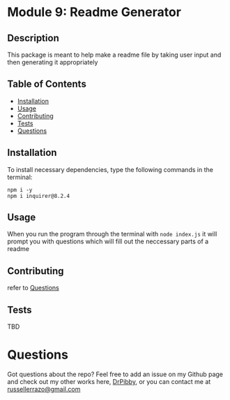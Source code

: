 # Module 9: Readme Generator

## Description

This package is meant to help make a readme file by taking user input and then generating it appropriately

## Table of Contents

- [Installation](#installation)
- [Usage](#usage)
- [Contributing](#contributing)
- [Tests](#tests)
- [Questions](#questions)

## Installation

To install necessary dependencies, type the following commands in the terminal:

```
npm i -y
npm i inquirer@8.2.4
```

## Usage

When you run the program through the terminal with `node index.js` it will prompt you with questions which will
fill out the neccessary parts of a readme

## Contributing

refer to [Questions](#questions)

## Tests

TBD

# Questions

Got questions about the repo? Feel free to add an issue on my Github page and check out my other works here, 
[DrPibby](https://github.com/DrPibby/), 
or you can contact me at russellerrazo@gmail.com

